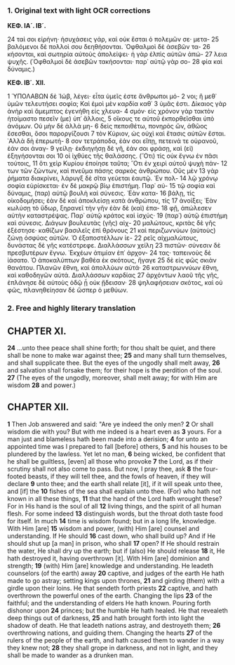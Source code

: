 ### 1. Original text with light OCR corrections

**ΚΕΦ. ΙΑ´. ΙΒ´.**

24 ταὶ σοι εἰρήνη· ἡσυχάσεις γάρ, καὶ οὐκ ἔσται ὁ πολεμῶν σε· μετα-
25 βαλόμενοι δὲ πολλοὶ σου δεηθήσονται. ᾿Οφθαλμοὶ δὲ ἀσεβῶν τα-
26 κήσονται, καὶ σωτηρία αὐτοὺς ἀπολείψει· ἡ γὰρ ἐλπὶς αὐτῶν ἀπώ-
27 λεια ψυχῆς. (᾿Οφθαλμοὶ δὲ ἀσεβῶν τακήσονται· παρ᾿ αὐτῷ γὰρ σο-
28 φία καὶ δύναμις.)

**ΚΕΦ. ΙΒ´. ΧΙΙ.**

1 ὙΠΟΛΑΒΩΝ δὲ ᾿Ιώβ, λέγει· εἶτα ὑμεῖς ἐστε ἄνθρωποι μό-
2 νοι; ἢ μεθ᾿ ὑμῶν τελευτήσει σοφία; Καὶ ἐμοὶ μὲν καρδία καθ᾿
3 ὑμᾶς ἐστι. Δίκαιος γὰρ ἀνὴρ καὶ ἄμεμπτος ἐγενήθη εἰς χλευα-
4 σμόν· εἰς χρόνον γὰρ τακτὸν ἡτοίμαστο πεσεῖν (με) ὑπ᾿ ἄλλοις,
5 οἴκους τε αὐτοῦ ἐκπορθεῖσθαι ὑπὸ ἀνόμων. Οὐ μὴν δὲ ἀλλὰ μη-
6 δεὶς πεποιθέτω, πονηρὸς ὤν, ἀθῶος ἔσεσθαι, ὅσοι παροργίζουσι
7 τὸν Κύριον, ὡς οὐχὶ καὶ ἔτασις αὐτῶν ἔσται. ᾿Αλλὰ δὴ ἐπερωτή-
8 σον τετράποδα, ἐάν σοι εἴπῃ, πετεινά τε οὐρανοῦ, ἐάν σοι ἀναγ-
9 γείλῃ· ἐκδιηγήσῃ δὲ γῆ, ἐάν σοι φράσῃ, καὶ (εἰ) ἐξηγήσονται σοι
10 οἱ ἰχθύες τῆς θαλάσσης. (῞Οτι) τίς οὐκ ἔγνω ἐν πᾶσι τούτοις,
11 ὅτι χεὶρ Κυρίου ἐποίησε ταῦτα; ῞Οτι ἐν χειρὶ αὐτοῦ ψυχὴ πάν-
12 των τῶν ζώντων, καὶ πνεῦμα πάσης σαρκὸς ἀνθρώπου. Οὓς μὲν
13 γὰρ ῥήματα διακρίνει, λάρυγξ δὲ σῖτα γεύεται ἑαυτῷ. ᾿Εν πολ-
14 λῷ χρόνῳ σοφία εὑρίσκεται· ἐν δὲ μακρῷ βίῳ ἐπιστήμη. Παρ᾿ αὐ-
15 τῷ σοφία καὶ δύναμις, (παρ) αὐτῷ βουλὴ καὶ σύνεσις. ᾿Εὰν κατα-
16 βάλῃ, τίς οἰκοδομήσει; ἐὰν δὲ καὶ ἀποκλείσῃ κατὰ ἀνθρώπου, τίς
17 ἀνοίξει; ᾿Εὰν κωλύσῃ τὸ ὕδωρ, ξηρανεῖ τὴν γῆν ἐὰν δὲ (καὶ) ἐπα-
18 φῇ, ἀπώλεσεν αὐτὴν καταστρέψας. Παρ᾿ αὐτῷ κράτος καὶ ἰσχύς·
19 (παρ᾿) αὐτῷ ἐπιστήμη καὶ σύνεσις. Διάγων βουλευτὰς (γῆς) αἰχ-
20 μαλώτους, κριτὰς δὲ γῆς ἐξέστησε· καθίζων βασιλεῖς ἐπὶ θρόνους
21 καὶ περιζωννύων (αὐτοὺς) ζώνῃ ὀσφύας αὐτῶν. Ὁ ἐξαποστέλλων ἱε-
22 ρεῖς αἰχμαλώτους, δυνάστας δὲ γῆς κατέστρεφε. Διαλλάσσων χείλη
23 πιστῶν· σύνεσιν δὲ πρεσβυτέρων ἔγνω. ᾿Εκχέων ἀτιμίαν ἐπ᾿ ἀρχον-
24 τας· ταπεινοὺς δὲ ἰάσατο. Ὁ ἀποκαλύπτων βαθέα ἐκ σκότους, ἤγαγε
25 δὲ εἰς φῶς σκιὰν θανάτου. Πλανῶν ἔθνη, καὶ ἀπολλύων αὐτά·
26 καταστρωννύων ἔθνη, καὶ καθοδηγῶν αὐτά. Διαλλάσσων καρδίας
27 ἀρχόντων λαοῦ τῆς γῆς, ἐπλάνησε δὲ αὐτοὺς ὁδῷ ᾗ οὐκ ᾔδεισαν·
28 ψηλαφήσειαν σκότος, καὶ οὐ φῶς, πλανηθείησαν δὲ ὥσπερ ὁ μεθύων.

### 2. Free and highly literary translation

## CHAPTER XI.

**24** ...unto thee peace shall shine forth; for thou shalt be quiet, and there shall be none to make war against thee;
**25** and many shall turn themselves, and shall supplicate thee. But the eyes of the ungodly shall melt away,
**26** and salvation shall forsake them; for their hope is the perdition of the soul.
**27** (The eyes of the ungodly, moreover, shall melt away; for with Him are wisdom
**28** and power.)

## CHAPTER XII.

**1** Then Job answered and said: "Are ye indeed the only men?
**2** Or shall wisdom die with you? But with me indeed is a heart even as
**3** yours. For a man just and blameless hath been made into a derision;
**4** for unto an appointed time was I prepared to fall [before] others,
**5** and his houses to be plundered by the lawless. Yet let no man,
**6** being wicked, be confident that he shall be guiltless, [even] all those who provoke
**7** the Lord, as if their scrutiny shall not also come to pass. But now, I pray thee, ask
**8** the four-footed beasts, if they will tell thee, and the fowls of heaven, if they will declare
**9** unto thee; and the earth shall relate [it], if it will speak unto thee, and [if] the
**10** fishes of the sea shall explain unto thee. (For) who hath not known in all these things,
**11** that the hand of the Lord hath wrought these? For in His hand is the soul of all
**12** living things, and the spirit of all human flesh. For some indeed
**13** distinguish words, but the throat doth taste food for itself. In much
**14** time is wisdom found; but in a long life, knowledge. With Him [are]
**15** wisdom and power, (with) Him [are] counsel and understanding. If He should
**16** cast down, who shall build up? And if He should shut up [a man] in prison, who shall
**17** open? If He should restrain the water, He shall dry up the earth; but if (also) He should release
**18** it, He hath destroyed it, having overthrown [it]. With Him [are] dominion and strength;
**19** (with) Him [are] knowledge and understanding. He leadeth counselors (of the earth) away
**20** captive, and judges of the earth He hath made to go astray; setting kings upon thrones,
**21** and girding (them) with a girdle upon their loins. He that sendeth forth priests
**22** captive, and hath overthrown the powerful ones of the earth. Changing the lips
**23** of the faithful; and the understanding of elders He hath known. Pouring forth dishonor upon
**24** princes; but the humble He hath healed. He that revealeth deep things out of darkness,
**25** and hath brought forth into light the shadow of death. He that leadeth nations astray, and destroyeth them;
**26** overthrowing nations, and guiding them. Changing the hearts
**27** of the rulers of the people of the earth, and hath caused them to wander in a way they knew not;
**28** they shall grope in darkness, and not in light, and they shall be made to wander as a drunken man.